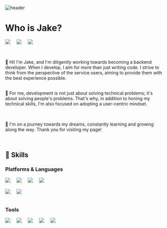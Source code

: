 ![header](https://capsule-render.vercel.app/api?type=waving&color=timeGradient&text=Welcome%20to%20Jake's%20GitHub%20😁&animation=twinkling&fontSize=35&fontAlignY=40&fontAlign=70&height=250)

# Who is Jake?
<div style="display:flex; flex-direction:row;">
  <a href="https://www.linkedin.com/in/uk-jang-7692a223a/" style="margin-right: 20px;">
    <img src="https://img.shields.io/badge/linkedin-0A66C2?style=flat-square&logo=linkedin&logoColor=white"> 
  </a>
  <a href="https://www.instagram.com/ninox._.sun/" style="margin-right: 20px;">
    <img src="https://img.shields.io/badge/Instagram-E4405F?style=flat-square&logo=Instagram&logoColor=white"> 
  </a>
  <a href="mailto:mag0225@stu.jejunu.ac.kr">
    <img src="https://img.shields.io/badge/Gmail-EA4335?style=flat-square&logo=Gmail&logoColor=white"> 
  </a>
</div>

<br><br>
👋 Hi! I'm Jake, and I'm diligently working towards becoming a backend developer. 
When I develop, I aim for more than just writing code. I strive to think from the perspective of the service users, aiming to provide them with the best experience possible. 


<br>
🚀 For me, development is not just about solving technical problems; it's about solving people's problems. 
That's why, in addition to honing my technical skills, I'm also focused on adopting a user-centric mindset.


<br><br>
🚣 I'm on a journey towards my dreams, constantly learning and growing along the way.
Thank you for visiting my page!

<be><br>
##  💪 Skills
### Platforms & Languages
<!-- 첫 번째 div -->
<div style="display:flex; flex-direction:row;">
  <img src="https://img.shields.io/badge/spring-6DB33F?style=flat-square&logo=spring&logoColor=white" style="margin-right: 20px;">
  <img src="https://img.shields.io/badge/springboot-6DB33F?style=flat-square&logo=springboot&logoColor=white" style="margin-right: 20px;">
  <img src="https://img.shields.io/badge/fastapi-009688?style=flat-square&logo=fastapi&logoColor=white" style="margin-right: 20px;">
  <img src="https://img.shields.io/badge/android-3DDC84?style=flat-square&logo=android&logoColor=white">
</div>

<!-- 두 번째 div (margin-top 추가) -->
<div style="display:flex; flex-direction:row; margin-top: 20px;">
  <img src="https://img.shields.io/badge/java-007054?style=flat-square&logo=java&logoColor=white" style="margin-right: 20px;">
  <img src="https://img.shields.io/badge/python-3776AB?style=flat-square&logo=python&logoColor=white" style="margin-right: 20px;">
</div>
<br>

### Tools

<!-- 첫 번째 div -->
<div style="display:flex; flex-direction:row;">
  <img src="https://img.shields.io/badge/intellijidea-000000?style=flat-square&logo=intellijidea&logoColor=white" style="margin-right: 20px;">
  <img src="https://img.shields.io/badge/mysql-4479A1?style=flat-square&logo=mysql&logoColor=white" style="margin-right: 20px;">
  <img src="https://img.shields.io/badge/git-F05032?style=flat-square&logo=git&logoColor=white" style="margin-right: 20px;">
  <img src="https://img.shields.io/badge/firebase-FFCA28?style=flat-square&logo=firebase&logoColor=white" style="margin-right: 20px;">
  <img src="https://img.shields.io/badge/androidstudio-3DDC84?style=flat-square&logo=androidstudio&logoColor=white">
</div>
<br>
